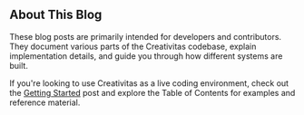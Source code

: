 ## About This Blog

These blog posts are primarily intended for developers and contributors. They document various parts of the Creativitas codebase, explain implementation details, and guide you through how different systems are built.

If you're looking to use Creativitas as a live coding environment, check out the [Getting Started](./gettingStarted.md) post and explore the Table of Contents for examples and reference material.